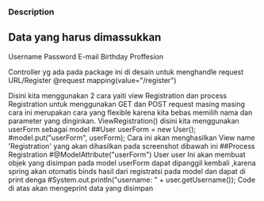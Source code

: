 ### Description 
## Data yang harus dimassukkan
Username
Password
E-mail
Birthday
Proffesion

Controller yg ada pada package ini di desain  untuk menghandle request URL/Register
@request mapping(value="/register")

Disini kita menggunakan 2 cara yaiti view Registration dan process Registration untuk menggunakan GET dan POST request masing masing cara ini
merupakan cara yang flexible karena kita bebas memilih nama dan parameter yang dinginkan.
ViewRegistration() disini kita menggunakan userForm sebagai model
##User userForm = new User();
#model.put("userForm", userForm);
Cara ini akan menghasilkan View name 'Registration' yang akan dihasilkan pada screenshot dibawah ini
##Process Registration
#@ModelAttribute("userForm") User user
Ini akan membuat objek yang disimpan pada model userForm dapat dipanggil kembali ,karena
spring akan otomatis binds hasil dari registratsi pada model dan dapat di print denga
#System.out.println("username: " + user.getUsername());
Code di atas akan mengeprint data yang disimpan



